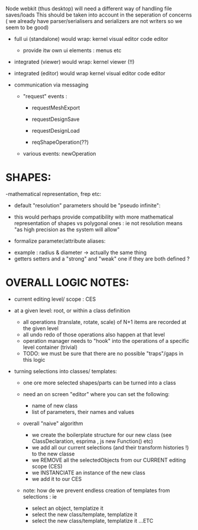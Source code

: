 Node webkit (thus desktop) will need a different way of handling file saves/loads
This should be taken into account in the seperation of concerns ( we already have parser/serialisers 
and serializers are not writers so we seem to be good)

- full ui (standalone) would wrap:
  kernel
  visual editor
  code editor
  * provide itw own ui elements : menus etc

- integrated (viewer) would wrap:
  kernel
  viewer (!!)
 
 - integrated (editor) would wrap
  kernel
  visual editor
  code editor
  
- communication via messaging
  - "request" events : 
      * requestMeshExport
      * requestDesignSave
      * requestDesignLoad
      
      * reqShapeOperation(??)
  - various events: newOperation

SHAPES:
=======
-mathematical representation, frep etc:
 * default "resolution" parameters should be "pseudo infinite":
  - this would perhaps provide compatibility with more mathematical representation
  of shapes vs polygonal ones : ie not resolution means "as high precision as the 
  system will allow"
 * formalize parameter/attribute aliases:
  - example : radius & diameter -> actually the same thing
  - getters setters and a "strong" and "weak" one if they are both defined ?

  
OVERALL LOGIC NOTES:
====================
- current editing level/ scope : CES

- at a given level: root, or within a class definition
   * all operations (translate, rotate, scale) of N+1 items are recorded at the given level
   * all undo redo of those operations also happen at that level
   * operation manager needs to "hook" into the operations of a specific level container (trivial)
   * TODO: we must be sure that there are no possible "traps"/gaps in this logic

- turning selections into classes/ templates:
  * one ore more selected shapes/parts can be turned into a class
  * need an on screen "editor" where you can set the following:
    * name of new class
    * list of parameters, their names and values
  * overall "naive" algorithm
    * we create the boilerplate structure for our new class (see ClassDeclaration, esprima , js new Function() etc)
    * we add all our current selections (and their transform histories !) to the new classe
    * we REMOVE all the selectedObjects from our CURRENT editing scope (CES)
    * we INSTANCIATE an instance of the new class 
    * we add it to our CES
    
  * note: how de we prevent endless creation of templates from selections : ie
    * select an object, templatize it
    * select the new class/template, templatize it
    * select the new class/template, templatize it ...ETC
    


   
   
